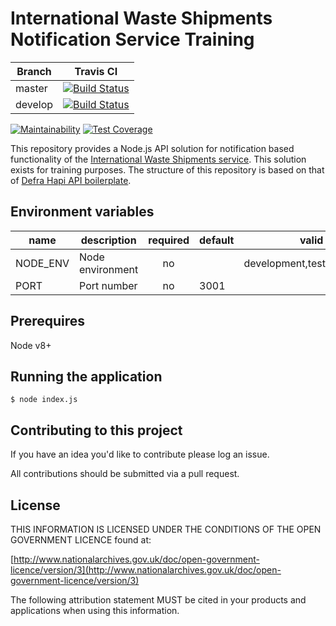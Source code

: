# International Waste Shipments Notification Service Training

| Branch  | Travis CI |
| ------------- | ------------- |
| master  |  [![Build Status](https://travis-ci.com/DEFRA/international-waste-shipments-notification-service-training.svg?token=4v7Wyzs3WDdv3Vw8EGqk&branch=master)](https://travis-ci.com/DEFRA/international-waste-shipments-notification-service-training)  |
| develop | [![Build Status](https://travis-ci.com/DEFRA/international-waste-shipments-notification-service-training.svg?token=4v7Wyzs3WDdv3Vw8EGqk&branch=develop)](https://travis-ci.com/DEFRA/international-waste-shipments-notification-service-training)  |

[![Maintainability](https://api.codeclimate.com/v1/badges/13987df5c1b75e8350c0/maintainability)](https://codeclimate.com/github/DEFRA/international-waste-shipments-notification-service-training/maintainability)
[![Test Coverage](https://api.codeclimate.com/v1/badges/13987df5c1b75e8350c0/test_coverage)](https://codeclimate.com/github/DEFRA/international-waste-shipments-notification-service-training/test_coverage)

This repository provides a Node.js API solution for notification based functionality of the [International Waste Shipments service](https://github.com/DEFRA/prsd-iws).
This solution exists for training purposes. The structure of this repository is based on that of [Defra Hapi API boilerplate](https://github.com/DEFRA/hapi-web-boilerplate).

## Environment variables

| name     | description      | required | default |            valid            | notes |
|----------|------------------|:--------:|---------|:---------------------------:|-------|
| NODE_ENV | Node environment |    no    |         | development,test,production |       |
| PORT     | Port number      |    no    | 3001    |                             |       |

## Prerequires

Node v8+

## Running the application

`$ node index.js`

## Contributing to this project

If you have an idea you'd like to contribute please log an issue.

All contributions should be submitted via a pull request.  

## License

THIS INFORMATION IS LICENSED UNDER THE CONDITIONS OF THE OPEN GOVERNMENT LICENCE found at:

[http://www.nationalarchives.gov.uk/doc/open-government-licence/version/3](http://www.nationalarchives.gov.uk/doc/open-government-licence/version/3)

The following attribution statement MUST be cited in your products and applications when using this information.

